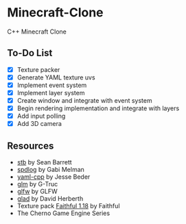 # Minecraft-Clone
C++ Minecraft Clone

## To-Do List
- [x] Texture packer
- [x] Generate YAML texture uvs
- [x] Implement event system
- [x] Implement layer system
- [x] Create window and integrate with event system
- [x] Begin rendering implementation and integrate with layers
- [x] Add input polling
- [x] Add 3D camera

## Resources
- [stb](https://github.com/nothings/stb) by Sean Barrett
- [spdlog](https://github.com/gabime/spdlog) by Gabi Melman
- [yaml-cpp](https://github.com/jbeder/yaml-cpp) by Jesse Beder
- [glm](https://github.com/g-truc/glm) by G-Truc
- [glfw](https://github.com/glfw/glfw) by GLFW
- [glad](https://github.com/Dav1dde/glad) by David Herberth 
- Texture pack [Faithful 1.18](https://faithful.team) by Faithful
- The Cherno Game Engine Series